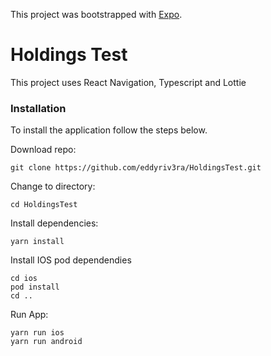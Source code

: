 This project was bootstrapped with [Expo](https://docs.expo.dev/).

# Holdings Test

This project uses React Navigation, Typescript and Lottie

### Installation

To install the application follow the steps below.

Download repo:

```
git clone https://github.com/eddyriv3ra/HoldingsTest.git
```

Change to directory:

```
cd HoldingsTest
```

Install dependencies:

```
yarn install

```

Install IOS pod dependendies

```
cd ios
pod install
cd ..

```

Run App:

```
yarn run ios
yarn run android
```
